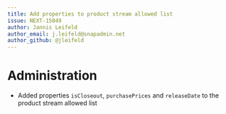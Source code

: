 ```yaml
---
title: Add properties to product stream allowed list
issue: NEXT-15049
author: Jannis Leifeld
author_email: j.leifeld@snapadmin.net 
author_github: @jleifeld
---
```

# Administration
* Added properties `isCloseout`, `purchasePrices` and `releaseDate` to the product stream allowed list
